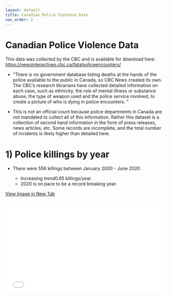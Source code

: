 ```yaml
---
layout: default
title: Canadian Police Violence Data
nav_order: 2
---
```

# Canadian Police Violence Data


This data was collected by the CBC and is available for download here: 
    https://newsinteractives.cbc.ca/fatalpoliceencounters/
    
* "There is no government database listing deaths at the hands of the police available to the public in Canada, so CBC News created its own. The CBC’s research librarians have collected detailed information on each case, such as ethnicity, the role of mental illness or substance abuse, the type of weapon used and the police service involved, to create a picture of who is dying in police encounters. "
    
    
* This is not an official count because police departments in Canada are not mandated to collect all of this information.  Rather this dataset is a collection of second hand information in the form of press releases, news articles, etc.  Some records are incomplete, and the total number of incidents is likely higher than detailed here.

# 1) Police killings by year
* There were 556 killings between January 2000 - June 2020
    * Increasing trend0.85 killings/year.
    * 2020 is on pace to be a record breaking year.

    <!-- CA_Trendline.png -->

<a href="CA_Trendline.png" target="_blank">View Image in New Tab</a>

<div style="overflow: hidden;
  padding-top: 56.25%;
  position: relative">
  <iframe src="CA_Trendline.png" title="Processes" scrolling="no" frameborder="0"
    style="border: 0;
   height: 100%;
   left: 0;
   position: absolute;
   top: 0;
   width: 100%;">
   <p>Your browser does not support iframes.</p>
 </iframe>
</div>